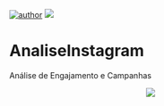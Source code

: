 [![author](https://img.shields.io/badge/Author-Felipe&nbsp;Leal-red.svg)](https://www.linkedin.com/in/felipe-augusto-leal-37b43b215/)
[![](https://img.shields.io/badge/Python-3.11+-blue.svg)](https://www.python.org/)
# AnaliseInstagram
 Análise de Engajamento e Campanhas 
<p align="center"> 
  <a href="https://www.linkedin.com/in/felipe-augusto-leal-37b43b215" target="_blank"><img src="https://img.shields.io/badge/-LinkedIn-%230077B5?style=for-the-badge&logo=linkedin&logoColor=white" target="_blank"></a> 
</p>
